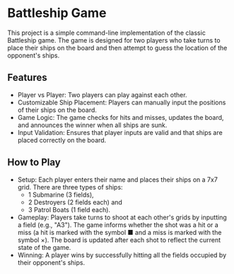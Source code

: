 # Battleship Game
This project is a simple command-line implementation of the classic Battleship game. The game is designed for two players who take turns to place their ships on the board and then attempt to guess the location of the opponent's ships.

## Features
- Player vs Player: Two players can play against each other.
- Customizable Ship Placement: Players can manually input the positions of their ships on the board.
- Game Logic: The game checks for hits and misses, updates the board, and announces the winner when all ships are sunk.
- Input Validation: Ensures that player inputs are valid and that ships are placed correctly on the board.

## How to Play
- Setup: Each player enters their name and places their ships on a 7x7 grid. There are three types of ships:
  - 1 Submarine (3 fields),
  - 2 Destroyers (2 fields each) and
  - 3 Patrol Boats (1 field each).
- Gameplay: Players take turns to shoot at each other's grids by inputting a field (e.g., "A3"). The game informs whether the shot was a hit or a miss (a hit is marked with the symbol ■ and a miss is marked with the symbol ×). The board is updated after each shot to reflect the current state of the game.
- Winning: A player wins by successfully hitting all the fields occupied by their opponent's ships.
